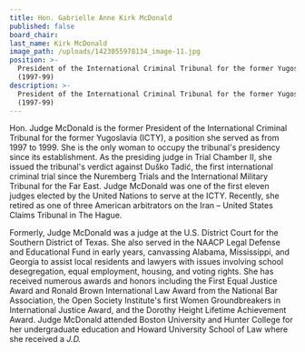 ```yaml
---
title: Hon. Gabrielle Anne Kirk McDonald
published: false
board_chair:
last_name: Kirk McDonald
image_path: /uploads/1423055978134_image-11.jpg
position: >-
  President of the International Criminal Tribunal for the former Yugoslavia
  (1997-99)
description: >-
  President of the International Criminal Tribunal for the former Yugoslavia
  (1997-99)
---
```


Hon. Judge McDonald is the former President of the International Criminal Tribunal for the former Yugoslavia (ICTY), a position she served as from 1997 to 1999. She is the only woman to occupy the tribunal's presidency since its establishment. As the presiding judge in Trial Chamber II, she issued the tribunal's verdict against Duško Tadić, the first international criminal trial since the Nuremberg Trials and the International Military Tribunal for the Far East. Judge McDonald was one of the first eleven judges elected by the United Nations to serve at the ICTY. Recently, she retired as one of three American arbitrators on the Iran – United States Claims Tribunal in The Hague.

Formerly, Judge McDonald was a judge at the U.S. District Court for the Southern District of Texas. She also served in the NAACP Legal Defense and Educational Fund in early years, canvassing Alabama, Mississippi, and Georgia to assist local residents and lawyers with issues involving school desegregation, equal employment, housing, and voting rights. She has received numerous awards and honors including the First Equal Justice Award and Ronald Brown International Law Award from the National Bar Association, the Open Society Institute's first Women Groundbreakers in International Justice Award, and the Dorothy Height Lifetime Achievement Award. Judge McDonald attended Boston University and Hunter College for her undergraduate education and Howard University School of Law where she received a *J.D.*
